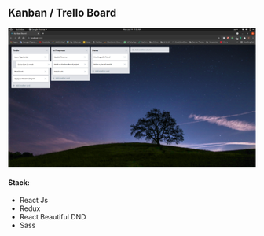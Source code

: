 ## Kanban / Trello Board 

![](images/screenshot.png)

#### Stack:
- React Js
- Redux
- React Beautiful DND
- Sass

